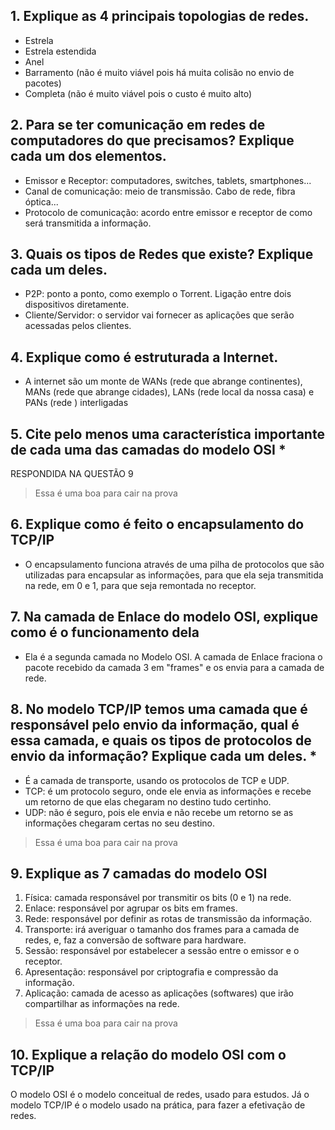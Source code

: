 ## 1. Explique as 4 principais topologias de redes.
- Estrela
- Estrela estendida
- Anel
- Barramento (não é muito viável pois há muita colisão no envio de pacotes)
- Completa (não é muito viável pois o custo é muito alto)

## 2. Para se ter comunicação em redes de computadores do que precisamos? Explique cada um dos elementos.
- Emissor e Receptor: computadores, switches, tablets, smartphones...
- Canal de comunicação: meio de transmissão. Cabo de rede, fibra óptica...
- Protocolo de comunicação: acordo entre emissor e receptor de como será transmitida a informação.

## 3. Quais os tipos de Redes que existe? Explique cada um deles.
- P2P: ponto a ponto, como exemplo o Torrent. Ligação entre dois dispositivos diretamente.
- Cliente/Servidor: o servidor vai fornecer as aplicações que serão acessadas pelos clientes.

## 4. Explique como é estruturada a Internet.
- A internet são um monte de WANs (rede que abrange continentes), MANs (rede que abrange cidades), LANs (rede local da nossa casa) e PANs (rede ) interligadas


## 5. Cite pelo menos uma característica importante de cada uma das camadas do modelo OSI *
RESPONDIDA NA QUESTÃO 9
> Essa é uma boa para cair na prova

## 6. Explique como é feito o encapsulamento do TCP/IP
- O encapsulamento funciona através de uma pilha de protocolos que são utilizadas para encapsular as informações, para que ela seja transmitida na rede, em 0 e 1, para que seja remontada no receptor.

## 7. Na camada de Enlace do modelo OSI, explique como é o funcionamento dela
- Ela é a segunda camada no Modelo OSI. A camada de Enlace fraciona o pacote recebido da camada 3 em "frames" e os envia para a camada de rede.

## 8. No modelo TCP/IP temos uma camada que é responsável pelo envio da informação, qual é essa camada, e quais os tipos de protocolos de envio da informação? Explique cada um deles. *
- É a camada de transporte, usando os protocolos de TCP e UDP.
- TCP: é um protocolo seguro, onde ele envia as informações e recebe um retorno de que elas chegaram no destino tudo certinho.
- UDP: não é seguro, pois ele envia e não recebe um retorno se as informações chegaram certas no seu destino.

> Essa é uma boa para cair na prova

## 9. Explique as 7 camadas do modelo OSI
1. Física: camada responsável por transmitir os bits (0 e 1) na rede.
2. Enlace: responsável por agrupar os bits em frames.
3. Rede: responsável por definir as rotas de transmissão da informação.
4. Transporte: irá averiguar o tamanho dos frames para a camada de redes, e, faz a conversão de software para hardware.
5. Sessão: responsável por estabelecer a sessão entre o emissor e o receptor.
6. Apresentação: responsável por criptografia e compressão da informação.
7. Aplicação: camada de acesso as aplicações (softwares) que irão compartilhar as informações na rede.

> Essa é uma boa para cair na prova

## 10. Explique a relação do modelo OSI com o TCP/IP
O modelo OSI é o modelo conceitual de redes, usado para estudos. Já o modelo TCP/IP é o modelo usado na prática, para fazer a efetivação de redes.